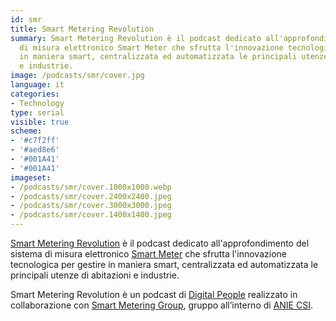 ```yaml
---
id: smr
title: Smart Metering Revolution
summary: Smart Metering Revolution è il podcast dedicato all'approfondimento del sistema
  di misura elettronico Smart Meter che sfrutta l'innovazione tecnologica per gestire
  in maniera smart, centralizzata ed automatizzata le principali utenze di abitazioni
  e industrie.
image: /podcasts/smr/cover.jpg
language: it
categories:
- Technology
type: serial
visible: true
scheme:
- '#c7f2ff'
- '#aed8e6'
- '#001A41'
- '#001A41'
imageset:
- /podcasts/smr/cover.1000x1000.webp
- /podcasts/smr/cover.2400x2400.jpeg
- /podcasts/smr/cover.3000x3000.jpeg
- /podcasts/smr/cover.1400x1400.jpeg
---
```


[Smart Metering Revolution](https://www.innovabilitycircle.com/suom-2023/) è il podcast dedicato all'approfondimento del sistema di misura elettronico [Smart Meter](https://smg-anie.it/) che sfrutta l'innovazione tecnologica per gestire in maniera smart, centralizzata ed automatizzata le principali utenze di abitazioni e industrie.

Smart Metering Revolution è un podcast di [Digital People](https://www.digitalpeople.tech) realizzato in collaborazione con [Smart Metering Group](https://smg-anie.it/), gruppo all’interno di [ANIE CSI](https://csi.anie.it/).